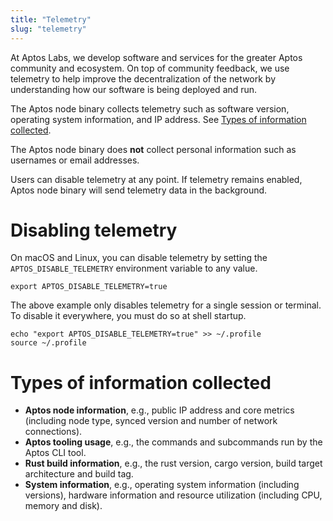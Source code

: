 ```yaml
---
title: "Telemetry"
slug: "telemetry"
---
```


At Aptos Labs, we develop software and services for the greater Aptos community and ecosystem. On top of community feedback, we use telemetry to help improve the decentralization of the network by understanding how our software is being deployed and run.

The Aptos node binary collects telemetry such as software version, operating system information, and IP address. See [Types of information collected](#types-of-information-collected).

The Aptos node binary does **not** collect personal information such as usernames or email addresses.

Users can disable telemetry at any point. If telemetry remains enabled, Aptos node binary will send telemetry data in the background.

# Disabling telemetry

On macOS and Linux, you can disable telemetry by setting the `APTOS_DISABLE_TELEMETRY` environment variable to any value.

```
export APTOS_DISABLE_TELEMETRY=true
```

The above example only disables telemetry for a single session or terminal. To disable it everywhere, you must do so at shell startup.

```
echo "export APTOS_DISABLE_TELEMETRY=true" >> ~/.profile
source ~/.profile
```

# Types of information collected

* **Aptos node information**, e.g., public IP address and core metrics (including node type, synced version and number of network connections).
* **Aptos tooling usage**, e.g., the commands and subcommands run by the Aptos CLI tool.
* **Rust build information**, e.g., the rust version, cargo version, build target architecture and build tag.
* **System information**, e.g., operating system information (including versions), hardware information and resource utilization (including CPU, memory and disk).
